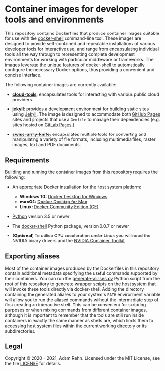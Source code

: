 Container images for developer tools and environments
=====================================================

This repository contains Dockerfiles that produce container images suitable for use with the [docker-shell](https://github.com/adamrehn/docker-shell) command-line tool. These images are designed to provide self-contained and repeatable installations of various developer tools for interactive use, and range from encapsulating individual tools all the way through to representing complete development environments for working with particular middleware or frameworks. The images leverage the unique features of docker-shell to automatically configure the necessary Docker options, thus providing a convenient and concise interface.

The following container images are currently available:

- [**cloud-tools**](./cloud-tools): encapsulates tools for interacting with various public cloud providers.

- [**jekyll**](./jekyll): provides a development environment for building static sites using [Jekyll](https://jekyllrb.com/). The image is designed to accommodate both [GitHub Pages](https://pages.github.com/) sites and projects that use a `Gemfile` to manage their dependencies (e.g. sites hosted on [GitLab Pages](https://about.gitlab.com/stages-devops-lifecycle/pages/).)

- [**swiss-army-knife**](./swiss-army-knife): encapsulates multiple tools for converting and manipulating a variety of file formats, including multimedia files, raster images, text and PDF documents.


## Requirements

Building and running the container images from this repository requires the following:

- An appropriate Docker installation for the host system platform:
    
    - **Windows 10:** [Docker Desktop for Windows](https://hub.docker.com/editions/community/docker-ce-desktop-windows)
    - **macOS:** [Docker Desktop for Mac](https://hub.docker.com/editions/community/docker-ce-desktop-mac)
    - **Linux:** [Docker Community Edition (CE)](https://docs.docker.com/engine/install/)
    

- [Python](https://www.python.org/) version 3.5 or newer

- The [docker-shell](https://github.com/adamrehn/docker-shell) Python package, version 0.0.7 or newer

- **(Optional)** To utilise GPU acceleration under Linux you will need the NVIDIA binary drivers and the [NVIDIA Container Toolkit](https://github.com/NVIDIA/nvidia-docker)


## Exporting aliases

Most of the container images produced by the Dockerfiles in this repository contain additional metadata specifying the useful commands supported by their containers. You can run the [generate-aliases.py](generate-aliases.py) Python script from the root of this repository to generate wrapper scripts on the host system that will invoke these tools directly via docker-shell. Adding the directory containing the generated aliases to your system's `PATH` environment variable will allow you to run the aliased commands without the intermediate step of first creating an interactive shell. This can be convenient for scripting purposes or when mixing commands from different container images, although it is important to remember that the tools are still run inside containers in exactly the same manner as shells are, which limits them to accessing host system files within the current working directory or its subdirectories.


## Legal

Copyright &copy; 2020 - 2021, Adam Rehn. Licensed under the MIT License, see the file [LICENSE](./LICENSE) for details.
